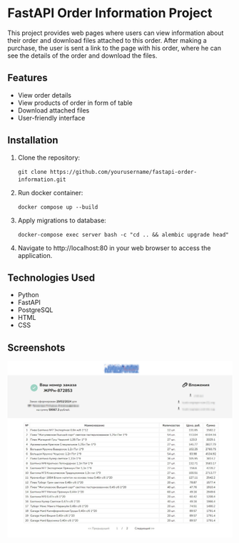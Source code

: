 # FastAPI Order Information Project

This project provides web pages where users can view information about their order and download files attached to this order. After making a purchase, the user is sent a link to the page with his order, where he can see the details of the order and download the files.

## Features
- View order details
- View products of order in form of table
- Download attached files
- User-friendly interface

## Installation
1. Clone the repository:

   `git clone https://github.com/yourusername/fastapi-order-information.git`
   
2. Run docker container:

   `docker compose up --build`

3. Apply migrations to database:

   `docker-compose exec server bash -c "cd .. && alembic upgrade head"`
   
5. Navigate to http://localhost:80 in your web browser to access the application.

## Technologies Used
- Python
- FastAPI
- PostgreSQL
- HTML
- CSS

## Screenshots
![Order Information](img/order-page.jpg)
